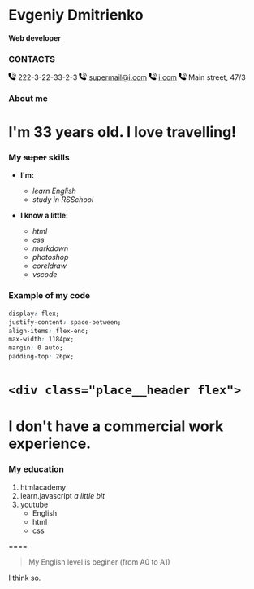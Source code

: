 # Evgeniy Dmitrienko

#### Web developer

### CONTACTS

<img src="./img/phone.svg" width="15" height="15" alt="phone" /> 222-3-22-33-2-3
<img src="./img/phone.svg" width="15" height="15" alt="email" /> <supermail@i.com>
<img src="./img/phone.svg" width="15" height="15" alt="website" /> [i.com](https://i.com "This's my super website!!1")
<img src="./img/phone.svg" width="15" height="15" alt="adress" /> Main street, 47/3


### About me

I'm 33 years old. I love travelling!
====

### My ~~super~~ skills

* **I'm:**
  + *learn English*
  + *study in RSSchool*

* __I know a little:__
  - _html_
  - _css_
  - _markdown_
  - _photoshop_
  - _coreldraw_
  - _vscode_

### Example of my code
``` css
display: flex;
justify-content: space-between;
align-items: flex-end;
max-width: 1184px;
margin: 0 auto;
padding-top: 26px;
```

`<div class="place__header flex">`
====

I don't have a commercial work experience.
====

### My education
1. htmlacademy
2. learn.javascript _a little bit_
3. youtube
   + English
   + html
   + css
   
====

>My English level is beginer (from A0 to A1)

I think so.